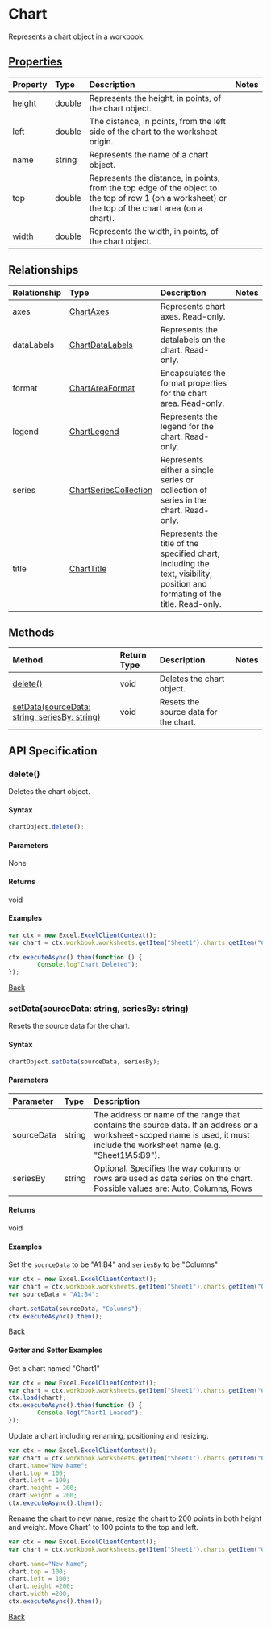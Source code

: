 # Chart

Represents a chart object in a workbook.

## [Properties](#getter-and-setter-examples)
| Property       | Type    |Description|Notes |
|:---------------|:--------|:----------|:-----|
|height|double|Represents the height, in points, of the chart object.||
|left|double|The distance, in points, from the left side of the chart to the worksheet origin.||
|name|string|Represents the name of a chart object.||
|top|double|Represents the distance, in points, from the top edge of the object to the top of row 1 (on a worksheet) or the top of the chart area (on a chart).||
|width|double|Represents the width, in points, of the chart object.||

## Relationships
| Relationship | Type    |Description|Notes |
|:---------------|:--------|:----------|:-----|
|axes|[ChartAxes](chartaxes.md)|Represents chart axes. Read-only.||
|dataLabels|[ChartDataLabels](chartdatalabels.md)|Represents the datalabels on the chart. Read-only.||
|format|[ChartAreaFormat](chartareaformat.md)|Encapsulates the format properties for the chart area. Read-only.||
|legend|[ChartLegend](chartlegend.md)|Represents the legend for the chart. Read-only.||
|series|[ChartSeriesCollection](chartseriescollection.md)|Represents either a single series or collection of series in the chart. Read-only.||
|title|[ChartTitle](charttitle.md)|Represents the title of the specified chart, including the text, visibility, position and formating of the title. Read-only.||

## Methods

| Method           | Return Type    |Description|Notes |
|:---------------|:--------|:----------|:-----|
|[delete()](#delete)|void|Deletes the chart object.||
|[setData(sourceData: string, seriesBy: string)](#setdatasourcedata-string-seriesby-string)|void|Resets the source data for the chart.||

## API Specification

### delete()
Deletes the chart object.

#### Syntax
```js
chartObject.delete();
```

#### Parameters
None

#### Returns
void

#### Examples
```js
var ctx = new Excel.ExcelClientContext();
var chart = ctx.workbook.worksheets.getItem("Sheet1").charts.getItem("Chart1");	

ctx.executeAsync().then(function () {
		Console.log"Chart Deleted");
});
```

[Back](#methods)

### setData(sourceData: string, seriesBy: string)
Resets the source data for the chart.

#### Syntax
```js
chartObject.setData(sourceData, seriesBy);
```

#### Parameters
| Parameter       | Type    |Description|
|:---------------|:--------|:----------|
|sourceData|string|The address or name of the range that contains the source data. If an address or a worksheet-scoped name is used, it must include the worksheet name (e.g. "Sheet1!A5:B9"). |
|seriesBy|string|Optional. Specifies the way columns or rows are used as data series on the chart.  Possible values are: Auto, Columns, Rows|

#### Returns
void

#### Examples

Set the `sourceData` to be "A1:B4" and `seriesBy` to be "Columns"

```js
var ctx = new Excel.ExcelClientContext();
var chart = ctx.workbook.worksheets.getItem("Sheet1").charts.getItem("Chart1");	
var sourceData = "A1:B4";

chart.setData(sourceData, "Columns");
ctx.executeAsync().then();
```

[Back](#methods)

#### Getter and Setter Examples

Get a chart named "Chart1"

```js
var ctx = new Excel.ExcelClientContext();
var chart = ctx.workbook.worksheets.getItem("Sheet1").charts.getItem("Chart1");	
ctx.load(chart);
ctx.executeAsync().then(function () {
		Console.log("Chart1 Loaded");
});
```

Update a chart including renaming, positioning and resizing.

```js
var ctx = new Excel.ExcelClientContext();
var chart = ctx.workbook.worksheets.getItem("Sheet1").charts.getItem("Chart1");	
chart.name="New Name";
chart.top = 100;
chart.left = 100;
chart.height = 200;
chart.weight = 200;
ctx.executeAsync().then();
```
Rename the chart to new name, resize the chart to 200 points in both height and weight. Move Chart1 to 100 points to the top and left. 

```js
var ctx = new Excel.ExcelClientContext();
var chart = ctx.workbook.worksheets.getItem("Sheet1").charts.getItem("Chart1");

chart.name="New Name";	
chart.top = 100;
chart.left = 100;
chart.height =200;
chart.width =200;
ctx.executeAsync().then();
```

[Back](#properties)
